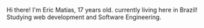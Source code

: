 Hi there! I'm Eric Matias, 17 years old. currently living here in Brazil! 
Studying web development and Software Engineering. 
